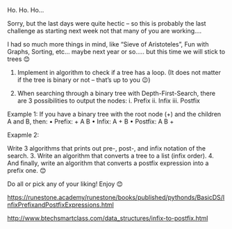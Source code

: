Ho. Ho. Ho…

Sorry, but the last days were quite hectic – so this is probably the last challenge as starting next week not that many of you are working….


I had so much more things in mind, like “Sieve of Aristoteles”, Fun with Graphs, Sorting, etc… maybe next year or so…..  but this time we will stick to trees 😊


1.	Implement in algorithm to check if a tree has a loop. (It does not matter if the tree is binary or not – that’s up to you 😉)

2.	When searching through a binary tree with Depth-First-Search, there are 3 possibilities to output the nodes:
i.	Prefix
ii.	Infix
iii.	Postfix

Example 1: 
If you have a binary tree with the root node (+)  and the children A and B, then:
•	Prefix:     +  A  B 
•	Infix:        A  +  B
•	Postfix:    A  B  +

Exapmle 2:
 


Write 3 algorithms that prints out pre-, post-, and infix notation of the search.
3.	Write an algorithm that converts a tree to a list (infix order). 
4.	And finally, write an algorithm that converts a postfix expression into a prefix one.  😊



Do all or pick any of your liking! Enjoy 😊






https://runestone.academy/runestone/books/published/pythonds/BasicDS/InfixPrefixandPostfixExpressions.html


http://www.btechsmartclass.com/data_structures/infix-to-postfix.html

